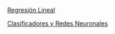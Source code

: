 [Regresión Lineal](Clasificacion_Supervisada.ipynb)

[Clasificadores y Redes Neuronales](Clasificadores.ipynb)

